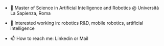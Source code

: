 - 📕 Master of Science in Artificial Intelligence and Robotics @ Università La Sapienza, Roma

- 👔 Interested working in: robotics R&D, mobile robotics, artificial intelligence


- 📫 How to reach me: Linkedin or Mail
